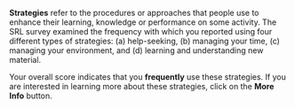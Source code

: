 **Strategies** refer to the procedures or approaches that people use to enhance their learning, knowledge or performance on some activity. The SRL survey examined the frequency with which you reported using four different types of strategies: (a) help-seeking, (b) managing your time, (c) managing your environment, and (d) learning and understanding new material. 

Your overall score indicates that you **frequently** use these strategies. If you are interested in learning more about these strategies, click on the **More Info** button.
